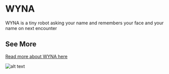 # WYNA
WYNA is a tiny robot asking your name and remembers your face and your name on next encounter

## See More 
[Read more about WYNA here](https://m-shaeri.ir/blog/wyna-wants-to-know-you/)

![alt text](https://m-shaeri.ir/blog/wp-content/uploads/2021/05/Robot_with_FaceNet3-825x510.jpg)
